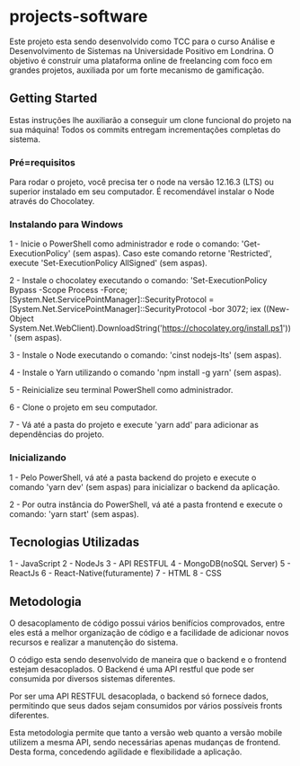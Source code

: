 # projects-software
Este projeto esta sendo desenvolvido como TCC para o curso Análise e Desenvolvimento de Sistemas na Universidade Positivo em Londrina. O objetivo é construir uma plataforma online de freelancing com foco em grandes projetos, auxiliada por um forte mecanismo de gamificação. 

## Getting Started

Estas instruções lhe auxiliarão a conseguir um clone funcional do projeto na sua máquina! Todos os commits entregam incrementações completas do sistema.

### Pré=requisitos

Para rodar o projeto, você precisa ter o node na versão 12.16.3 (LTS) ou superior instalado em seu computador. É recomendável instalar o Node através do Chocolatey.

### Instalando para Windows

1 - Inicie o PowerShell como administrador e rode o  comando: 'Get-ExecutionPolicy' (sem aspas). Caso este comando retorne 'Restricted', execute 'Set-ExecutionPolicy AllSigned' (sem aspas).

2 - Instale o chocolatey executando o comando: 'Set-ExecutionPolicy Bypass -Scope Process -Force; [System.Net.ServicePointManager]::SecurityProtocol = [System.Net.ServicePointManager]::SecurityProtocol -bor 3072; iex ((New-Object System.Net.WebClient).DownloadString('https://chocolatey.org/install.ps1'))' (sem aspas).

3 - Instale o Node executando o comando: 'cinst nodejs-lts' (sem aspas).

4 - Instale o Yarn utilizando o comando 'npm install -g yarn' (sem aspas).

5 - Reinicialize seu terminal PowerShell como administrador.

6 - Clone o projeto em seu computador.

7 - Vá até a pasta do projeto e execute 'yarn add' para adicionar as dependências do projeto.

### Inicializando

1 - Pelo PowerShell, vá até a pasta backend do projeto e execute o comando 'yarn dev' (sem aspas) para inicializar o backend da aplicação.

2 - Por outra instância do PowerShell, vá até a pasta frontend e execute o comando: 'yarn start' (sem aspas).

## Tecnologias Utilizadas

1 - JavaScript
2 - NodeJs
3 - API RESTFUL
4 - MongoDB(noSQL Server)
5 - ReactJs
6 - React-Native(futuramente)
7 - HTML
8 - CSS

## Metodologia

O desacoplamento de código possui vários benifícios comprovados, entre eles está a melhor organização de código e a facilidade de adicionar novos recursos e realizar a manutenção do sistema.

O código esta sendo desenvolvido de maneira que o backend e o frontend estejam desacoplados. O Backend é uma API restful que pode ser consumida por diversos sistemas diferentes.

Por ser uma API RESTFUL desacoplada, o backend só fornece dados, permitindo que seus dados sejam consumidos por vários possíveis fronts diferentes.

Esta metodologia permite que tanto a versão web quanto a versão mobile utilizem a mesma API, sendo necessárias apenas mudanças de frontend. Desta forma, concedendo agilidade e flexibilidade a aplicação.
